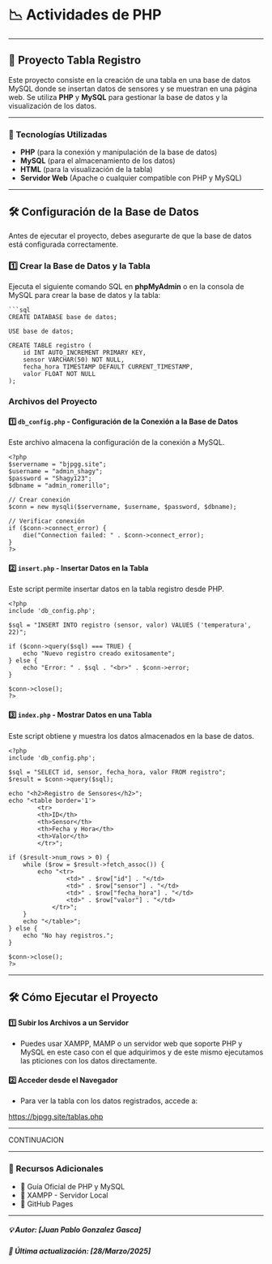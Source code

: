 # 📉 Actividades de PHP
----
## 📌 Proyecto Tabla Registro

Este proyecto consiste en la creación de una tabla en una base de datos MySQL donde se insertan datos de sensores y se muestran en una página web. Se utiliza **PHP** y **MySQL** para gestionar la base de datos y la visualización de los datos.

---

### 📖 Tecnologías Utilizadas

- **PHP** (para la conexión y manipulación de la base de datos)
- **MySQL** (para el almacenamiento de los datos)
- **HTML** (para la visualización de la tabla)
- **Servidor Web** (Apache o cualquier compatible con PHP y MySQL)

---


## 🛠 Configuración de la Base de Datos

Antes de ejecutar el proyecto, debes asegurarte de que la base de datos está configurada correctamente.

### 1️⃣ Crear la Base de Datos y la Tabla

Ejecuta el siguiente comando SQL en **phpMyAdmin** o en la consola de MySQL para crear la base de datos y la tabla:

    ```sql
    CREATE DATABASE base de datos;

    USE base de datos;

    CREATE TABLE registro (
        id INT AUTO_INCREMENT PRIMARY KEY,
        sensor VARCHAR(50) NOT NULL,
        fecha_hora TIMESTAMP DEFAULT CURRENT_TIMESTAMP,
        valor FLOAT NOT NULL
    );


### Archivos del Proyecto
#### 1️⃣ `db_config.php` - Configuración de la Conexión a la Base de Datos
Este archivo almacena la configuración de la conexión a MySQL.



    <?php
    $servername = "bjpgg.site";
    $username = "admin_shagy";
    $password = "Shagy123";
    $dbname = "admin_romerillo";

    // Crear conexión
    $conn = new mysqli($servername, $username, $password, $dbname);

    // Verificar conexión
    if ($conn->connect_error) {
        die("Connection failed: " . $conn->connect_error);
    }
    ?>

#### 2️⃣ `insert.php` - Insertar Datos en la Tabla
Este script permite insertar datos en la tabla registro desde PHP.

    <?php
    include 'db_config.php';

    $sql = "INSERT INTO registro (sensor, valor) VALUES ('temperatura', 22)";

    if ($conn->query($sql) === TRUE) {
        echo "Nuevo registro creado exitosamente";
    } else {
        echo "Error: " . $sql . "<br>" . $conn->error;
    }

    $conn->close();
    ?>

#### 3️⃣ `index.php` - Mostrar Datos en una Tabla
Este script obtiene y muestra los datos almacenados en la base de datos.

    <?php
    include 'db_config.php';

    $sql = "SELECT id, sensor, fecha_hora, valor FROM registro";
    $result = $conn->query($sql);

    echo "<h2>Registro de Sensores</h2>";
    echo "<table border='1'>
            <tr>
            <th>ID</th>
            <th>Sensor</th>
            <th>Fecha y Hora</th>
            <th>Valor</th>
            </tr>";

    if ($result->num_rows > 0) {
        while ($row = $result->fetch_assoc()) {
            echo "<tr>
                    <td>" . $row["id"] . "</td>
                    <td>" . $row["sensor"] . "</td>
                    <td>" . $row["fecha_hora"] . "</td>
                    <td>" . $row["valor"] . "</td>
                </tr>";
        }
        echo "</table>";
    } else {
        echo "No hay registros.";
    }

    $conn->close();
    ?>

----

## 🛠 Cómo Ejecutar el Proyecto

#### 1️⃣ Subir los Archivos a un Servidor
- Puedes usar XAMPP, MAMP o un servidor web que soporte PHP y MySQL en este caso con el que adquirimos y de este mismo ejecutamos las pticiones con los datos directamente.

#### 2️⃣ Acceder desde el Navegador

- Para ver la tabla con los datos registrados, accede a:

https://bjpgg.site/tablas.php

----
CONTINUACION

-----

### 📖 Recursos Adicionales
- 🔗 Guía Oficial de PHP y MySQL
- 🔗 XAMPP - Servidor Local
- 🔗 GitHub Pages
-----
##### 💡 Autor: [Juan Pablo Gonzalez Gasca]
##### 📆 Última actualización: [28/Marzo/2025]


